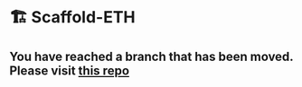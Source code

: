 # 🏗 Scaffold-ETH

## You have reached a branch that has been moved. Please visit [this repo](https://github.com/scaffold-eth/scaffold-eth-examples/tree/rarible-starter-app)
